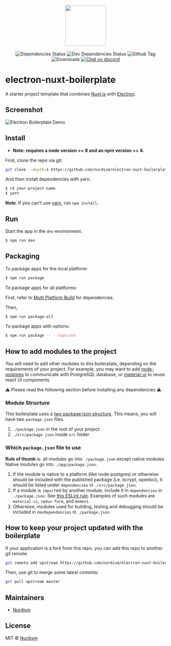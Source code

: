 <p align="center">
  <img width="128" src="https://i.imgur.com/sY8LqKi.png">
  <br><br>
  <img src="https://david-dm.org/nurdism/electron-nuxt-boilerplate/status.svg" alt="Dependencies Status">
  <img src="https://david-dm.org/nurdism/electron-nuxt-boilerplate/dev-status.svg" alt="Dev Dependencies Status">
  <img src="https://img.shields.io/github/tag/nurdism/electron-nuxt-boilerplate.svg" alt="Github Tag">
  <img src="https://img.shields.io/github/downloads/nurdism/electron-nuxt-boilerplate/latest/total.svg" alt="Downloads">
  <a href="https://discord.gg/Kzkd6V3" ><img src="https://discordapp.com/api/guilds/428366869993488401/widget.png" alt="Chat on discord"><a/>
</p>

# electron-nuxt-boilerplate

A starter project template that combines [Nuxt.js](https://github.com/nuxt/nuxt.js) with [Electron](https://electronjs.org/).

## Screenshot

![Electron Boilerplate Demo](https://i.imgur.com/sRFJaCs.gif)

## Install

* **Note: requires a node version >= 8 and an npm version >= 4.**

First, clone the repo via git:

```bash
git clone --depth=1 https://github.com/nurdism/electron-nuxt-boilerplate.git your-project-name
```

And then install dependencies with yarn.

```bash
$ cd your-project-name
$ yarn
```
**Note**: If you can't use [yarn](https://github.com/yarnpkg/yarn), run `npm install`.

## Run

Start the app in the `dev` environment.

```bash
$ npm run dev
```

## Packaging

To package apps for the local platform:

```bash
$ npm run package
```

To package apps for all platforms:

First, refer to [Multi Platform Build](https://www.electron.build/multi-platform-build) for dependencies.

Then,
```bash
$ npm run package-all
```

To package apps with options:

```bash
$ npm run package -- --[option]
```

## How to add modules to the project

You will need to add other modules to this boilerplate, depending on the requirements of your project. For example, you may want to add [node-postgres](https://github.com/brianc/node-postgres) to communicate with PostgreSQL database, or
[material-ui](http://www.material-ui.com/) to reuse react UI components.

⚠️ Please read the following section before installing any dependencies ⚠️

### Module Structure

This boilerplate uses a [two package.json structure](https://github.com/electron-userland/electron-builder/wiki/Two-package.json-Structure). This means, you will have two `package.json` files.

1. `./package.json` in the root of your project
1. `./src/package.json` inside `src` folder

### Which `package.json` file to use

**Rule of thumb** is: all modules go into `./package.json` except native modules. Native modules go into `./app/package.json`.

1. If the module is native to a platform (like node-postgres) or otherwise should be included with the published package (i.e. bcrypt, openbci), it should be listed under `dependencies` in `./src/package.json`.
2. If a module is `import`ed by another module, include it in `dependencies` in `./package.json`.   See [this ESLint rule](https://github.com/benmosher/eslint-plugin-import/blob/master/docs/rules/no-extraneous-dependencies.md). Examples of such modules are `material-ui`, `redux-form`, and `moment`.
3. Otherwise, modules used for building, testing and debugging should be included in `devDependencies` in `./package.json`.

## How to keep your project updated with the boilerplate

If your application is a fork from this repo, you can add this repo to another git remote:

```sh
git remote add upstream https://github.com/nurdism/electron-nuxt-boilerplate.git
```

Then, use git to merge some latest commits:

```sh
git pull upstream master
```

## Maintainers

- [Nurdism](https://github.com/nurdism)

## License
MIT © [Nurdism](https://github.com/nurdism)
